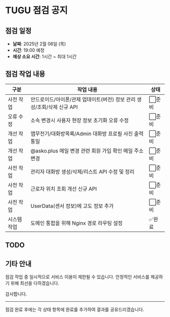 # TUGU 점검 공지

## 점검 일정

- **날짜**: 2025년 2월 06일 (목)
- **시간**: 19:00 예정
- **예상 소요 시간**: 1시간 ~ 최대 1시간

## 점검 작업 내용

| 구분        | 작업 내용                                                               | 상태   |
| ----------- | ----------------------------------------------------------------------- | ------ |
| 사전 작업   | 안드로이드/아이폰/관제 업데이트(버전) 정보 관리 생성/조회/삭제 신규 API | ⬜준비 |
| 오류 수정   | 소속 변경시 사용자 현장 정보 초기화 오류 수정                           | ⬜준비 |
| 개선 작업   | 앱무전기/대화방목록/Admin 대화방 프로필 사진 출력 통일                  | ⬜준비 |
| 개선 작업   | @asko.plus 메일 변경 관련 회원 가입 확인 메일 주소 변경                 | ⬜준비 |
| 사전 작업   | 관리자 대화방 생성/삭제/리스트 API 수정 및 정리                         | ⬜준비 |
| 사전 작업   | 근로자 위치 조회 개선 신규 API                                          | ⬜준비 |
| 사전 작업   | UserData(센서 정보)에 고도 정보 추가                                    | ⬜준비 |
| 시스템 작업 | 도메인 통합을 위해 Nginx 경로 라우팅 설정                               | ✅완료 |

## TODO

## 기타 안내

점검 작업 중 일시적으로 서비스 이용이 제한될 수 있습니다.
안정적인 서비스를 제공하기 위해 최선을 다하겠습니다.

감사합니다.

---

점검 완료 후에는 각 상태 항목에 완료를 추가하여 결과를 공유드리겠습니다.
